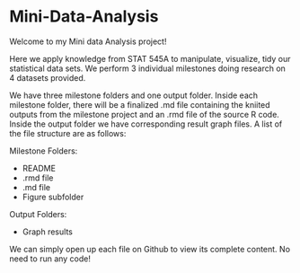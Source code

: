 # Mini-Data-Analysis

Welcome to my Mini data Analysis project! 

Here we apply knowledge from STAT 545A to manipulate, visualize, tidy our statistical data sets. We perform 3 individual milestones doing research on 4 datasets provided.

We have three milestone folders and one output folder. Inside each milestone folder, there will be a finalized .md file containing the kniited outputs from the milestone project and an .rmd file of the source R code. Inside the output folder we have corresponding result graph files. A list of the file structure are as follows:

Milestone Folders:
+ README
+ .rmd file
+ .md file
+ Figure subfolder

Output Folders:
+ Graph results

We can simply open up each file on Github to view its complete content. No need to run any code!
